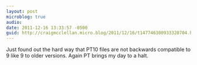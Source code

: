 ```yaml
---
layout: post
microblog: true
audio: 
date: 2011-12-16 13:33:57 -0500
guid: http://craigmcclellan.micro.blog/2011/12/16/t147746300933320704.html
---
```

Just found out the hard way that PT10 files are not backwards compatible to 9 like 9 to older versions. Again PT brings my day to a halt.
